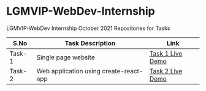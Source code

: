 # LGMVIP-WebDev-Internship
LGMVIP-WebDev Internship October 2021 Repositories for Tasks 

| S.No | Task Description | Link | 
|------|--------------|------|
|Task-1|Single page website|[Task 1 Live Demo](https://himanshuchandola.github.io/LGMVIP_WEBDEV_TASK_1/)|
|Task-2|Web application using create-react-app| [Task 2 Live Demo](https://lgmvip-webdev-task2-reactapp.netlify.app/)